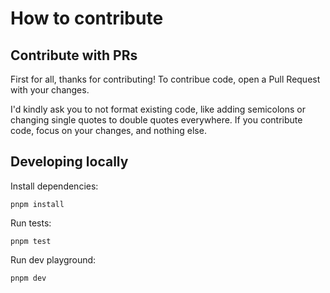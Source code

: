 # How to contribute

## Contribute with PRs

First for all, thanks for contributing! To contribue code, open a Pull Request with your changes.

I'd kindly ask you to not format existing code, like adding semicolons or changing single quotes to double quotes everywhere. If you contribute code, focus on your changes, and nothing else.

## Developing locally

Install dependencies:

```
pnpm install
```

Run tests:

```
pnpm test
```

Run dev playground:

```
pnpm dev
```